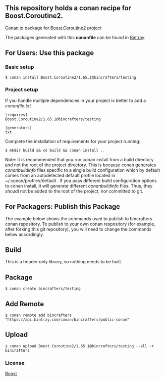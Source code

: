 ## This repository holds a conan recipe for Boost.Coroutine2.

[Conan.io](https://conan.io) package for [Boost.Coroutine2](https://github.com/Boostorg/Coroutine2) project

The packages generated with this **conanfile** can be found in [Bintray](https://bintray.com/bincrafters/public-conan/Boost.Coroutine2%3Abincrafters).

## For Users: Use this package

### Basic setup

    $ conan install Boost.Coroutine2/1.65.1@bincrafters/testing

### Project setup

If you handle multiple dependencies in your project is better to add a *conanfile.txt*

    [requires]
    Boost.Coroutine2/1.65.1@bincrafters/testing

    [generators]
    txt

Complete the installation of requirements for your project running:</small></span>

    $ mkdir build && cd build && conan install ..
	
Note: It is recommended that you run conan install from a build directory and not the root of the project directory.  This is because conan generates *conanbuildinfo* files specific to a single build configuration which by default comes from an autodetected default profile located in ~/.conan/profiles/default .  If you pass different build configuration options to conan install, it will generate different *conanbuildinfo* files.  Thus, they shoudl not be added to the root of the project, nor committed to git. 

## For Packagers: Publish this Package

The example below shows the commands used to publish to bincrafters conan repository. To publish to your own conan respository (for example, after forking this git repository), you will need to change the commands below accordingly. 

## Build  

This is a header only library, so nothing needs to be built.

## Package 

    $ conan create bincrafters/testing
	
## Add Remote

	$ conan remote add bincrafters "https://api.bintray.com/conan/bincrafters/public-conan"

## Upload

    $ conan upload Boost.Coroutine2/1.65.1@bincrafters/testing --all -r bincrafters

### License
[Boost](LICENSE)
